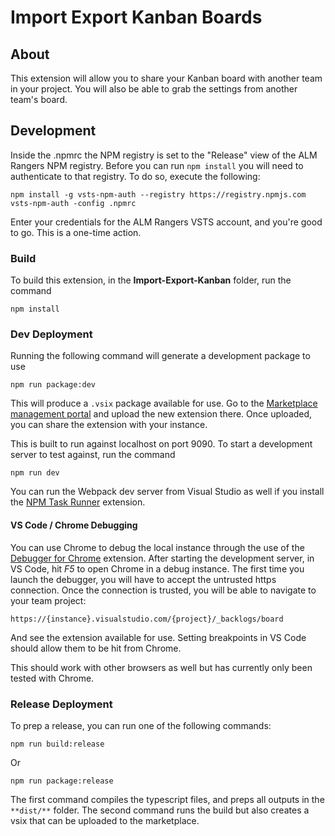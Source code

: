 # Import Export Kanban Boards

## About
This extension will allow you to share your Kanban board with another team in your project. You will also be able to grab the settings from another team's board.

## Development
Inside the .npmrc the NPM registry is set to the "Release" view of the ALM Rangers NPM registry. Before you can run `npm install` you will need to authenticate to that registry. To do so, execute the following:

```
npm install -g vsts-npm-auth --registry https://registry.npmjs.com
vsts-npm-auth -config .npmrc
```
Enter your credentials for the ALM Rangers VSTS account, and you're good to go. This is a one-time action.

### Build
To build this extension, in the **Import-Export-Kanban** folder, run the command

```
npm install
```

### Dev Deployment
Running the following command will generate a development package to use

```
npm run package:dev
```

This will produce a `.vsix` package available for use. Go to the [Marketplace management portal](https://marketplace.visualstudio.com/manage) and upload the new extension there. Once uploaded, you can share the extension with your instance.

This is built to run against localhost on port 9090. To start a development server to test against, run the command

```
npm run dev
```

You can run the Webpack dev server from Visual Studio as well if you install the [NPM Task Runner](https://marketplace.visualstudio.com/items?itemName=MadsKristensen.NPMTaskRunner) extension.

#### VS Code / Chrome Debugging
You can use Chrome to debug the local instance through the use of the [Debugger for Chrome](https://marketplace.visualstudio.com/items?itemName=msjsdiag.debugger-for-chrome) extension. After starting the development server, in VS Code, hit *F5* to open Chrome in a debug instance. The first time you launch the debugger, you will have to accept the untrusted https connection. Once the connection is trusted, you will be able to navigate to your team project:

```
https://{instance}.visualstudio.com/{project}/_backlogs/board
```

And see the extension available for use. Setting breakpoints in VS Code should allow them to be hit from Chrome.

This should work with other browsers as well but has currently only been tested with Chrome.

### Release Deployment
To prep a release, you can run one of the following commands:

```
npm run build:release
```

Or

```
npm run package:release
```

The first command compiles the typescript files, and preps all outputs in the `**dist/**` folder. The second command runs the build but also creates a vsix that can be uploaded to the marketplace.
